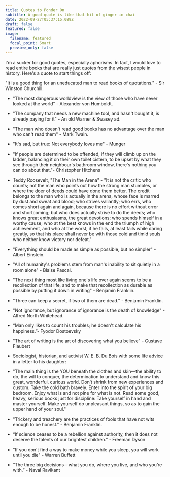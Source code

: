 ```yaml
---
title: Quotes to Ponder On
subtitle: A good quote is like that hit of ginger in chai
date: 2022-09-27T05:37:15.089Z
draft: false
featured: false
image:
  filename: featured
  focal_point: Smart
  preview_only: false
---
```



I'm a sucker for good quotes, especially aphorisms. In fact, I would love to read entire books that are really just quotes from the wisest people in history. Here's a quote to start things off:

"It is a good thing for an uneducated man to read books of quotations." - Sir Winston Churchill.

* "The most dangerous worldview is the view of those who have never looked at the world" - Alexander von Humboldt.


* "The company that needs a new machine tool, and hasn't bought it, is already paying for it" - An old Warner & Swasey ad.
* "The man who doesn't read good books has no advantage over the man who can't read them" - Mark Twain.
* "It's sad, but true: Not everybody loves me" - Munger
* "If people are determined to be offended, if they will climb up on the ladder, balancing it on their own toilet cistern, to be upset by what they see through their neighbour's bathroom window, there's nothing you can do about that."- Christopher Hitchens
* Teddy Roosevelt, "The Man in the Arena" - "It is not the critic who counts; not the man who points out how the strong man stumbles, or where the doer of deeds could have done them better. The credit belongs to the man who is actually in the arena, whose face is marred by dust and sweat and blood; who strives valiantly; who errs, who comes short again and again, because there is no effort without error and shortcoming; but who does actually strive to do the deeds; who knows great enthusiasms, the great devotions; who spends himself in a worthy cause; who at the best knows in the end the triumph of high achievement, and who at the worst, if he fails, at least fails while daring greatly, so that his place shall never be with those cold and timid souls who neither know victory nor defeat."
* "Everything should be made as simple as possible, but no simpler" - Albert Einstein.
* "All of humanity's problems stem from man's inability to sit quietly in a room alone" - Blaise Pascal.
* "The next thing most like living one's life over again seems to be a recollection of that life, and to make that recollection as durable as possible by putting it down in writing" - Benjamin Franklin.
* "Three can keep a secret, if two of them are dead." - Benjamin Franklin.
* "Not ignorance, but ignorance of ignorance is the death of knowledge" - Alfred North Whitehead.
* “Man only likes to count his troubles; he doesn't calculate his happiness.”- Fyodor Dostoevsky
* "The art of writing is the art of discovering what you believe" - Gustave Flaubert
* Sociologist, historian, and activist W. E. B. Du Bois with some life advice in a letter to his daughter:
* "The main thing is the YOU beneath the clothes and skin—the ability to do, the will to conquer, the determination to understand and know this great, wonderful, curious world. Don’t shrink from new experiences and custom. Take the cold bath bravely. Enter into the spirit of your big bedroom. Enjoy what is and not pine for what is not. Read some good, heavy, serious books just for discipline: Take yourself in hand and master yourself. Make yourself do unpleasant things, so as to gain the upper hand of your soul."
* "Trickery and treachery are the practices of fools that have not wits enough to be honest." - Benjamin Franklin.
* “If science ceases to be a rebellion against authority, then it does not deserve the talents of our brightest children.” - Freeman Dyson
* "If you don't find a way to make money while you sleep, you will work until you die" - Warren Buffett
* “The three big decisions - what you do, where you live, and who you’re with.” - Naval Ravikant